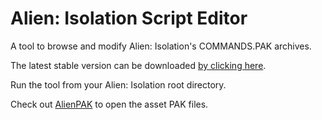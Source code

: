# Alien: Isolation Script Editor

A tool to browse and modify Alien: Isolation's COMMANDS.PAK archives.

The latest stable version can be downloaded [by clicking here](https://github.com/OpenCAGE/CathodeEditorGUI/raw/master/Build/CathodeEditorGUI.exe).

Run the tool from your Alien: Isolation root directory.

Check out [AlienPAK](https://github.com/OpenCAGE/AlienPAK) to open the asset PAK files.